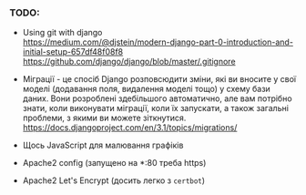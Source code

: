 ### TODO:

* Using git with django<br>
https://medium.com/@djstein/modern-django-part-0-introduction-and-initial-setup-657df48f08f8<br>
https://github.com/django/django/blob/master/.gitignore

* Міграції - це спосіб Django розповсюдити зміни, які ви вносите у свої моделі (додавання поля, видалення моделі тощо) у схему бази даних.
Вони розроблені здебільшого автоматично, але вам потрібно знати, коли виконувати міграції, коли їх запускати,
а також загальні проблеми, з якими ви можете зіткнутися.<br>
https://docs.djangoproject.com/en/3.1/topics/migrations/

* Щось JavaScript для малювання графіків

* Apache2 config (запущено на *:80 треба https)

* Apache2 Let's Encrypt (досить легко з `certbot`)
